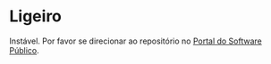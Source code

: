 # Ligeiro

Instável. Por favor se direcionar ao repositório no [Portal do Software Público](http://svn.softwarepublico.gov.br/svn/mdarte/Tools/Ligeiro/Desenvolvimento/Ligeiro).
